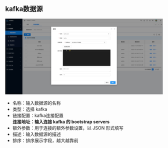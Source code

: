 kafka数据源
----

![输入图片说明](https://raw.githubusercontent.com/xuwei95/ezdata_press/master/images/datasource_kafka.png?raw=true "在这里输入图片标题")

- 名称：输入数据源的名称
- 类型：选择 kafka
- 链接配置：kafka连接配置  
  **连接地址：输入连接 kafka 的 bootstrap servers**
- 额外参数：用于连接的额外参数设置，以 JSON 形式填写
- 描述：输入数据源的描述
- 排序：排序展示字段，越大越靠前

